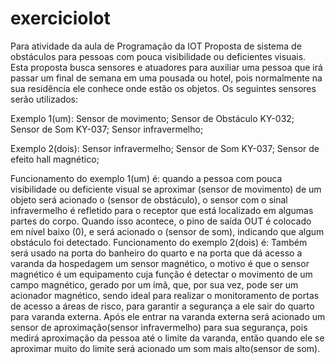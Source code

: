 # exercicioIot
Para atividade da aula de Programação da IOT
Proposta de sistema de obstáculos para pessoas com pouca visibilidade ou deficientes visuais.
Esta proposta busca sensores e atuadores para auxiliar uma pessoa que irá passar um final de semana em uma pousada ou hotel, pois normalmente na sua residência ele conhece onde estão os objetos.  Os seguintes sensores serão utilizados:

Exemplo 1(um):
Sensor de movimento;
Sensor de Obstáculo KY-032;
Sensor de Som KY-037;
Sensor infravermelho;

Exemplo 2(dois):
Sensor infravermelho;
Sensor de Som KY-037;
Sensor de efeito hall magnético;

Funcionamento do exemplo 1(um) é: quando a pessoa com pouca visibilidade ou deficiente visual se aproximar (sensor de movimento) de um objeto será acionado o (sensor de obstáculo), o sensor com o sinal infravermelho é refletido para o receptor que está localizado em algumas partes do corpo. 
Quando isso acontece, o pino de saída OUT é colocado em nível baixo (0), e será acionado o (sensor de som), indicando que algum obstáculo foi detectado.
Funcionamento do exemplo 2(dois) é:
Também será usado na porta do banheiro do quarto e na porta que dá acesso a varanda da hospedagem um sensor magnético, o motivo é que o sensor magnético é um equipamento cuja função é detectar o movimento de um campo magnético, gerado por um ímã, que, por sua vez, pode ser um acionador magnético, sendo ideal para realizar o monitoramento de portas de acesso a áreas de risco, para garantir a segurança a ele sair do quarto para varanda externa.
 Após ele entrar na varanda externa será acionado um sensor de aproximação(sensor infravermelho) para sua segurança, pois medirá aproximação da pessoa até o limite da varanda, então quando ele se aproximar muito do limite será acionado um som mais alto(sensor de som).
